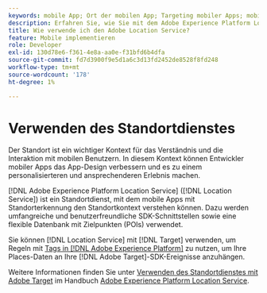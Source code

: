 ```yaml
---
keywords: mobile App; Ort der mobilen App; Targeting mobiler Apps; mobile Zielstandorte; Standortdienst; Adobe Experience Cloud-Standortdienst; POI; Zielpunkte; SDK; Standort
description: Erfahren Sie, wie Sie mit dem Adobe Experience Platform Location Service Ihre Apps mit Standorterkennung aktivieren können.
title: Wie verwende ich den Adobe Location Service?
feature: Mobile implementieren
role: Developer
exl-id: 130d78e6-f361-4e8a-aa0e-f31bfd6b4dfa
source-git-commit: fd7d3900f9e5d1a6c3d13fd2452de8528f8fd248
workflow-type: tm+mt
source-wordcount: '178'
ht-degree: 1%

---
```


# Verwenden des Standortdienstes

Der Standort ist ein wichtiger Kontext für das Verständnis und die Interaktion mit mobilen Benutzern. In diesem Kontext können Entwickler mobiler Apps das App-Design verbessern und es zu einem personalisierteren und ansprechenderen Erlebnis machen.

[!DNL Adobe Experience Platform Location Service] ([!DNL Location Service]) ist ein Standortdienst, mit dem mobile Apps mit Standorterkennung den Standortkontext verstehen können. Dazu werden umfangreiche und benutzerfreundliche SDK-Schnittstellen sowie eine flexible Datenbank mit Zielpunkten (POIs) verwendet.

Sie können [!DNL Location Service] mit [!DNL Target] verwenden, um Regeln mit [Tags in [!DNL Adobe Experience Platform]](https://experienceleague.adobe.com/docs/experience-platform/tags/home.html) zu nutzen, um Ihre Places-Daten an Ihre [!DNL Adobe Target]-SDK-Ereignisse anzuhängen.

Weitere Informationen finden Sie unter [Verwenden des Standortdienstes mit Adobe Target](https://experienceleague.adobe.com/docs/places/using/use-places-with-other-solutions/places-target/places-target.html) im Handbuch [Adobe Experience Platform Location Service](https://experienceleague.adobe.com/docs/places/using/home.html).
